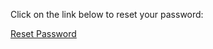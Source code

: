 <!-- resources/views/emails/password-reset.md -->

Click on the link below to reset your password:

<a href="{{ $resetUrl }}">Reset Password</a>